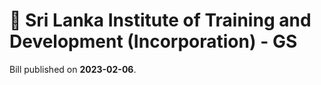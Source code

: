 # 📄  Sri Lanka Institute of Training and Development (Incorporation) - GS

Bill published on **2023-02-06**.
